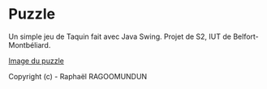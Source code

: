 # Puzzle

Un simple jeu de Taquin fait avec Java Swing. Projet de S2, IUT de Belfort-Montbéliard.

[Image du puzzle](http://i.imgur.com/GXpcPQK.png)

Copyright (c) - Raphaël RAGOOMUNDUN
